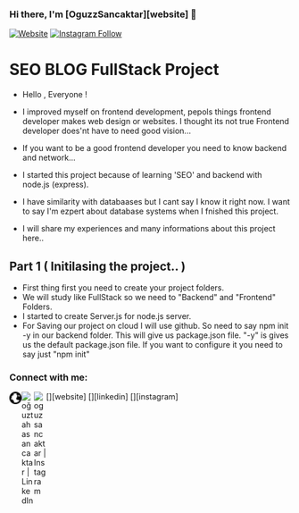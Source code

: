 ### Hi there, I'm [OguzzSancaktar][website] 👋

[![Website](https://img.shields.io/website?label=oguzsancaktar.com&style=for-the-badge&url=https%3A%2F%2Foguzsancaktar.com)](https://oguzsancaktar.com)
[![Instagram Follow](https://img.shields.io/github/followers/oguzzsancaktar?color=f2f200&label=oguzzsancaktar&style=for-the-badge)](https://instagram.com/oguzzsancaktar)


# SEO BLOG FullStack Project

- Hello , Everyone !
- I improved myself on frontend development, pepols things frontend developer makes web design or websites. I thought its not true Frontend developer does'nt have to need good vision... 
- If you want to be a good frontend developer you need to know backend and network...

- I started this project because of learning 'SEO' and backend with node.js (express).
- I have similarity with databaases but I cant say I know it right now. I want to say I'm ezpert about database systems when I fnished this project.

- I will share my experiences and many informations about this project here..

## Part 1 ( Initilasing the project.. )

- First thing first you need to create your project folders. 
- We will study like FullStack so we need to "Backend" and "Frontend" Folders.
- I started to create Server.js for node.js server. 
- For Saving our project on cloud I will use github. So need to say npm init -y in our backend folder. This will give us package.json file. "-y" is gives us the default package.json file. If you want to configure it you need to say just "npm init"



### Connect with me:

[<img align="left" alt="oguzsancaktar.com" width="22px" src="https://raw.githubusercontent.com/iconic/open-iconic/master/svg/globe.svg" />][website]
[<img align="left" alt="oğuztahasancaktar | LinkedIn" width="22px" src="https://cdn.jsdelivr.net/npm/simple-icons@v3/icons/linkedin.svg" />][linkedin]
[<img align="left" alt="oguzsancaktar | Instagram" width="22px" src="https://cdn.jsdelivr.net/npm/simple-icons@v3/icons/instagram.svg" />][instagram]

<br />
